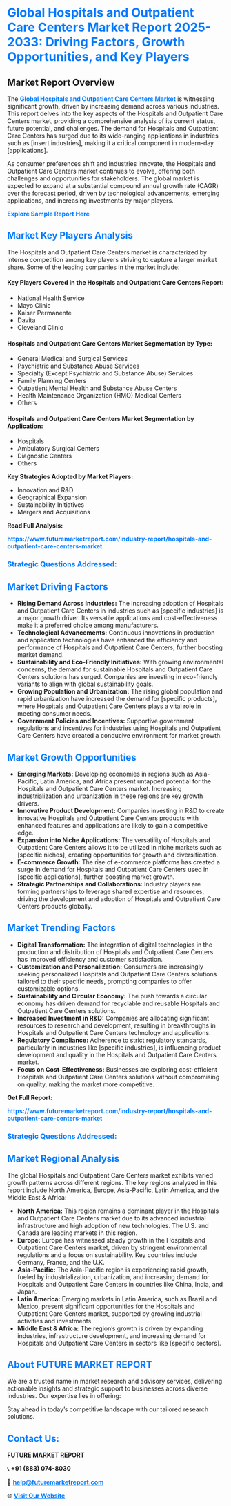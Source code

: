 <h1 style="color: #007BFF;">Global Hospitals and Outpatient Care Centers Market Report 2025-2033: Driving Factors, Growth Opportunities, and Key Players</h1>

<section id="overview">
<h2>Market Report Overview</h2>
<p>The <a href="https://www.futuremarketreport.com/industry-report/hospitals-and-outpatient-care-centers-market" style="color: #007BFF; text-decoration: none;"><strong>Global Hospitals and Outpatient Care Centers Market</strong></a> is witnessing significant growth, driven by increasing demand across various industries. This report delves into the key aspects of the Hospitals and Outpatient Care Centers market, providing a comprehensive analysis of its current status, future potential, and challenges. The demand for Hospitals and Outpatient Care Centers has surged due to its wide-ranging applications in industries such as [insert industries], making it a critical component in modern-day [applications].</p>
<p>As consumer preferences shift and industries innovate, the Hospitals and Outpatient Care Centers market continues to evolve, offering both challenges and opportunities for stakeholders. The global market is expected to expand at a substantial compound annual growth rate (CAGR) over the forecast period, driven by technological advancements, emerging applications, and increasing investments by major players.</p>
</section>

<section id="overview">
<p><a href="https://www.futuremarketreport.com/request-sample/reportId=82807" style="color: #007BFF; text-decoration: none;"><strong>Explore Sample Report Here</strong></a></p>
</section>

<section id="key-players">
<h2 style="color: #007BFF;">Market Key Players Analysis</h2>
<p>The Hospitals and Outpatient Care Centers market is characterized by intense competition among key players striving to capture a larger market share. Some of the leading companies in the market include:</p>
<h4>Key Players Covered in the Hospitals and Outpatient Care Centers Report:</h4>
<ul><li>National Health Service</li><li>Mayo Clinic</li><li>Kaiser Permanente</li><li>Davita</li><li>Cleveland Clinic</li></ul>
<h4>Hospitals and Outpatient Care Centers Market Segmentation by Type:</h4>
<ul><li>General Medical and Surgical Services</li><li>Psychiatric and Substance Abuse Services</li><li>Specialty (Except Psychiatric and Substance Abuse) Services</li><li>Family Planning Centers</li><li>Outpatient Mental Health and Substance Abuse Centers</li><li>Health Maintenance Organization (HMO) Medical Centers</li><li>Others</li></ul>

<h4>Hospitals and Outpatient Care Centers Market Segmentation by Application:</h4>
<ul><li>Hospitals</li><li>Ambulatory Surgical Centers</li><li>Diagnostic Centers</li><li>Others</li></ul>
<p><strong>Key Strategies Adopted by Market Players:</strong></p>
<ul>
<li>Innovation and R&D</li>
<li>Geographical Expansion</li>
<li>Sustainability Initiatives</li>
<li>Mergers and Acquisitions</li>
</ul>
</section>

<section>
<p><strong>Read Full Analysis: </strong></p><a href="https://www.futuremarketreport.com/industry-report/hospitals-and-outpatient-care-centers-market" style="color: #007BFF; text-decoration: none;"><strong>https://www.futuremarketreport.com/industry-report/hospitals-and-outpatient-care-centers-market</strong></a>
<h3 style="color: #007BFF;">Strategic Questions Addressed:</h3>
</section>

<section id="driving-factors">
<h2 style="color: #007BFF;">Market Driving Factors</h2>
<ul>
<li><strong>Rising Demand Across Industries:</strong> The increasing adoption of Hospitals and Outpatient Care Centers in industries such as [specific industries] is a major growth driver. Its versatile applications and cost-effectiveness make it a preferred choice among manufacturers.</li>
<li><strong>Technological Advancements:</strong> Continuous innovations in production and application technologies have enhanced the efficiency and performance of Hospitals and Outpatient Care Centers, further boosting market demand.</li>
<li><strong>Sustainability and Eco-Friendly Initiatives:</strong> With growing environmental concerns, the demand for sustainable Hospitals and Outpatient Care Centers solutions has surged. Companies are investing in eco-friendly variants to align with global sustainability goals.</li>
<li><strong>Growing Population and Urbanization:</strong> The rising global population and rapid urbanization have increased the demand for [specific products], where Hospitals and Outpatient Care Centers plays a vital role in meeting consumer needs.</li>
<li><strong>Government Policies and Incentives:</strong> Supportive government regulations and incentives for industries using Hospitals and Outpatient Care Centers have created a conducive environment for market growth.</li>
</ul>
</section>

<section id="growth-opportunities">
<h2 style="color: #007BFF;">Market Growth Opportunities</h2>
<ul>
<li><strong>Emerging Markets:</strong> Developing economies in regions such as Asia-Pacific, Latin America, and Africa present untapped potential for the Hospitals and Outpatient Care Centers market. Increasing industrialization and urbanization in these regions are key growth drivers.</li>
<li><strong>Innovative Product Development:</strong> Companies investing in R&D to create innovative Hospitals and Outpatient Care Centers products with enhanced features and applications are likely to gain a competitive edge.</li>
<li><strong>Expansion into Niche Applications:</strong> The versatility of Hospitals and Outpatient Care Centers allows it to be utilized in niche markets such as [specific niches], creating opportunities for growth and diversification.</li>
<li><strong>E-commerce Growth:</strong> The rise of e-commerce platforms has created a surge in demand for Hospitals and Outpatient Care Centers used in [specific applications], further boosting market growth.</li>
<li><strong>Strategic Partnerships and Collaborations:</strong> Industry players are forming partnerships to leverage shared expertise and resources, driving the development and adoption of Hospitals and Outpatient Care Centers products globally.</li>
</ul>
</section>

<section id="trending-factors">
<h2 style="color: #007BFF;">Market Trending Factors</h2>
<ul>
<li><strong>Digital Transformation:</strong> The integration of digital technologies in the production and distribution of Hospitals and Outpatient Care Centers has improved efficiency and customer satisfaction.</li>
<li><strong>Customization and Personalization:</strong> Consumers are increasingly seeking personalized Hospitals and Outpatient Care Centers solutions tailored to their specific needs, prompting companies to offer customizable options.</li>
<li><strong>Sustainability and Circular Economy:</strong> The push towards a circular economy has driven demand for recyclable and reusable Hospitals and Outpatient Care Centers solutions.</li>
<li><strong>Increased Investment in R&D:</strong> Companies are allocating significant resources to research and development, resulting in breakthroughs in Hospitals and Outpatient Care Centers technology and applications.</li>
<li><strong>Regulatory Compliance:</strong> Adherence to strict regulatory standards, particularly in industries like [specific industries], is influencing product development and quality in the Hospitals and Outpatient Care Centers market.</li>
<li><strong>Focus on Cost-Effectiveness:</strong> Businesses are exploring cost-efficient Hospitals and Outpatient Care Centers solutions without compromising on quality, making the market more competitive.</li>
</ul>
</section>

<section>
<p><strong>Get Full Report: </strong></p><a href="https://www.futuremarketreport.com/industry-report/hospitals-and-outpatient-care-centers-market" style="color: #007BFF; text-decoration: none;"><strong>https://www.futuremarketreport.com/industry-report/hospitals-and-outpatient-care-centers-market</strong></a>
<h3 style="color: #007BFF;">Strategic Questions Addressed:</h3>
</section>


<section id="regional-analysis">
<h2 style="color: #007BFF;">Market Regional Analysis</h2>
<p>The global Hospitals and Outpatient Care Centers market exhibits varied growth patterns across different regions. The key regions analyzed in this report include North America, Europe, Asia-Pacific, Latin America, and the Middle East & Africa:</p>
<ul>
<li><strong>North America:</strong> This region remains a dominant player in the Hospitals and Outpatient Care Centers market due to its advanced industrial infrastructure and high adoption of new technologies. The U.S. and Canada are leading markets in this region.</li>
<li><strong>Europe:</strong> Europe has witnessed steady growth in the Hospitals and Outpatient Care Centers market, driven by stringent environmental regulations and a focus on sustainability. Key countries include Germany, France, and the U.K.</li>
<li><strong>Asia-Pacific:</strong> The Asia-Pacific region is experiencing rapid growth, fueled by industrialization, urbanization, and increasing demand for Hospitals and Outpatient Care Centers in countries like China, India, and Japan.</li>
<li><strong>Latin America:</strong> Emerging markets in Latin America, such as Brazil and Mexico, present significant opportunities for the Hospitals and Outpatient Care Centers market, supported by growing industrial activities and investments.</li>
<li><strong>Middle East & Africa:</strong> The region’s growth is driven by expanding industries, infrastructure development, and increasing demand for Hospitals and Outpatient Care Centers in sectors like [specific sectors].</li>
</ul>
</section>

<footer>
<h2 style="color: #007BFF;">About FUTURE MARKET REPORT</h2>
<p>We are a trusted name in market research and advisory services, delivering actionable insights and strategic support to businesses across diverse industries. Our expertise lies in offering:</p>

<p>Stay ahead in today’s competitive landscape with our tailored research solutions.</p>

<h2 style="color: #007BFF;">Contact Us:</h2>
<p><strong>FUTURE MARKET REPORT</strong></p>
<p>📞 <strong>+91 (883) 074-8030</strong></p>
<p>📧 <strong><a href="mailto:help@futuremarketreport.com" style="color: #007BFF;">help@futuremarketreport.com</a></strong></p>
<p>🌐 <strong><a href="https://www.futuremarketreport.com/" style="color: #007BFF;">Visit Our Website</a></strong></p>
</footer>